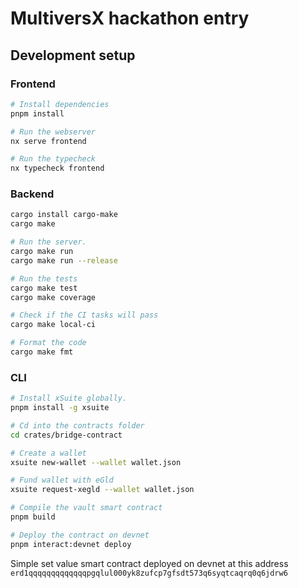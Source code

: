 # MultiversX hackathon entry

## Development setup

### Frontend

```bash
# Install dependencies
pnpm install

# Run the webserver
nx serve frontend

# Run the typecheck
nx typecheck frontend
```

### Backend

```bash
cargo install cargo-make
cargo make

# Run the server.
cargo make run
cargo make run --release

# Run the tests
cargo make test
cargo make coverage

# Check if the CI tasks will pass
cargo make local-ci

# Format the code
cargo make fmt
```

### CLI

```bash
# Install xSuite globally.
pnpm install -g xsuite

# Cd into the contracts folder
cd crates/bridge-contract

# Create a wallet
xsuite new-wallet --wallet wallet.json

# Fund wallet with eGld
xsuite request-xegld --wallet wallet.json

# Compile the vault smart contract
pnpm build

# Deploy the contract on devnet
pnpm interact:devnet deploy
```

Simple set value smart contract deployed on devnet at this address `erd1qqqqqqqqqqqqqpgqlul000yk8zufcp7gfsdt573q6syqtcaqrq0q6jdrw6`

